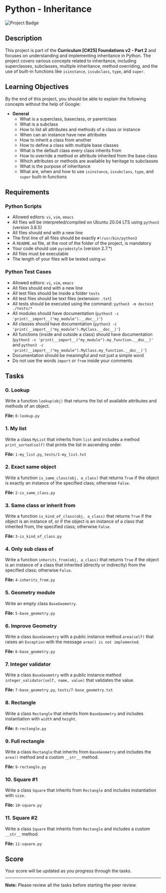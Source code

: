 # Python - Inheritance

![Project Badge](https://img.shields.io/badge/Python-Inheritance-blue)

## Description

This project is part of the **Curriculum [C#25] Foundations v2 - Part 2** and focuses on understanding and implementing inheritance in Python. The project covers various concepts related to inheritance, including superclasses, subclasses, multiple inheritance, method overriding, and the use of built-in functions like `isinstance`, `issubclass`, `type`, and `super`.

## Learning Objectives

By the end of this project, you should be able to explain the following concepts without the help of Google:

- **General**
  - What is a superclass, baseclass, or parentclass
  - What is a subclass
  - How to list all attributes and methods of a class or instance
  - When can an instance have new attributes
  - How to inherit a class from another
  - How to define a class with multiple base classes
  - What is the default class every class inherits from
  - How to override a method or attribute inherited from the base class
  - Which attributes or methods are available by heritage to subclasses
  - What is the purpose of inheritance
  - What are, when and how to use `isinstance`, `issubclass`, `type`, and `super` built-in functions

## Requirements

### Python Scripts
- Allowed editors: `vi`, `vim`, `emacs`
- All files will be interpreted/compiled on Ubuntu 20.04 LTS using `python3` (version 3.8.5)
- All files should end with a new line
- The first line of all files should be exactly `#!/usr/bin/python3`
- A `README.md` file, at the root of the folder of the project, is mandatory
- Your code should use `pycodestyle` (version 2.7.*)
- All files must be executable
- The length of your files will be tested using `wc`

### Python Test Cases
- Allowed editors: `vi`, `vim`, `emacs`
- All files should end with a new line
- All test files should be inside a folder `tests`
- All test files should be text files (extension: `.txt`)
- All tests should be executed using the command: `python3 -m doctest ./tests/*`
- All modules should have documentation (`python3 -c 'print(__import__("my_module").__doc__)'`)
- All classes should have documentation (`python3 -c 'print(__import__("my_module").MyClass.__doc__)'`)
- All functions (inside and outside a class) should have documentation (`python3 -c 'print(__import__("my_module").my_function.__doc__)'` and `python3 -c 'print(__import__("my_module").MyClass.my_function.__doc__)'`)
- Documentation should be meaningful and not just a simple word
- Do not use the words `import` or `from` inside your comments

## Tasks

### 0. Lookup
Write a function `lookup(obj)` that returns the list of available attributes and methods of an object.

**File:** `0-lookup.py`

### 1. My list
Write a class `MyList` that inherits from `list` and includes a method `print_sorted(self)` that prints the list in ascending order.

**File:** `1-my_list.py`, `tests/1-my_list.txt`

### 2. Exact same object
Write a function `is_same_class(obj, a_class)` that returns `True` if the object is exactly an instance of the specified class; otherwise `False`.

**File:** `2-is_same_class.py`

### 3. Same class or inherit from
Write a function `is_kind_of_class(obj, a_class)` that returns `True` if the object is an instance of, or if the object is an instance of a class that inherited from, the specified class; otherwise `False`.

**File:** `3-is_kind_of_class.py`

### 4. Only sub class of
Write a function `inherits_from(obj, a_class)` that returns `True` if the object is an instance of a class that inherited (directly or indirectly) from the specified class; otherwise `False`.

**File:** `4-inherits_from.py`

### 5. Geometry module
Write an empty class `BaseGeometry`.

**File:** `5-base_geometry.py`

### 6. Improve Geometry
Write a class `BaseGeometry` with a public instance method `area(self)` that raises an `Exception` with the message `area() is not implemented`.

**File:** `6-base_geometry.py`

### 7. Integer validator
Write a class `BaseGeometry` with a public instance method `integer_validator(self, name, value)` that validates the value.

**File:** `7-base_geometry.py`, `tests/7-base_geometry.txt`

### 8. Rectangle
Write a class `Rectangle` that inherits from `BaseGeometry` and includes instantiation with `width` and `height`.

**File:** `8-rectangle.py`

### 9. Full rectangle
Write a class `Rectangle` that inherits from `BaseGeometry` and includes the `area()` method and a custom `__str__` method.

**File:** `9-rectangle.py`

### 10. Square #1
Write a class `Square` that inherits from `Rectangle` and includes instantiation with `size`.

**File:** `10-square.py`

### 11. Square #2
Write a class `Square` that inherits from `Rectangle` and includes a custom `__str__` method.

**File:** `11-square.py`

## Score

Your score will be updated as you progress through the tasks.

---

**Note:** Please review all the tasks before starting the peer review.